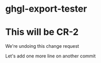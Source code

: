 # ghgl-export-tester

# This will be CR-2

We're undoing this change request

Let's add one more line on another commit
